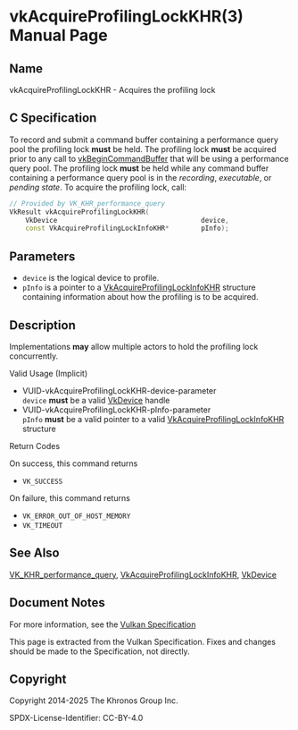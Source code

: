 # vkAcquireProfilingLockKHR(3) Manual Page

## Name

vkAcquireProfilingLockKHR - Acquires the profiling lock



## [](#_c_specification)C Specification

To record and submit a command buffer containing a performance query pool the profiling lock **must** be held. The profiling lock **must** be acquired prior to any call to [vkBeginCommandBuffer](https://registry.khronos.org/vulkan/specs/latest/man/html/vkBeginCommandBuffer.html) that will be using a performance query pool. The profiling lock **must** be held while any command buffer containing a performance query pool is in the *recording*, *executable*, or *pending state*. To acquire the profiling lock, call:

```c++
// Provided by VK_KHR_performance_query
VkResult vkAcquireProfilingLockKHR(
    VkDevice                                    device,
    const VkAcquireProfilingLockInfoKHR*        pInfo);
```

## [](#_parameters)Parameters

- `device` is the logical device to profile.
- `pInfo` is a pointer to a [VkAcquireProfilingLockInfoKHR](https://registry.khronos.org/vulkan/specs/latest/man/html/VkAcquireProfilingLockInfoKHR.html) structure containing information about how the profiling is to be acquired.

## [](#_description)Description

Implementations **may** allow multiple actors to hold the profiling lock concurrently.

Valid Usage (Implicit)

- [](#VUID-vkAcquireProfilingLockKHR-device-parameter)VUID-vkAcquireProfilingLockKHR-device-parameter  
  `device` **must** be a valid [VkDevice](https://registry.khronos.org/vulkan/specs/latest/man/html/VkDevice.html) handle
- [](#VUID-vkAcquireProfilingLockKHR-pInfo-parameter)VUID-vkAcquireProfilingLockKHR-pInfo-parameter  
  `pInfo` **must** be a valid pointer to a valid [VkAcquireProfilingLockInfoKHR](https://registry.khronos.org/vulkan/specs/latest/man/html/VkAcquireProfilingLockInfoKHR.html) structure

Return Codes

On success, this command returns

- `VK_SUCCESS`

On failure, this command returns

- `VK_ERROR_OUT_OF_HOST_MEMORY`
- `VK_TIMEOUT`

## [](#_see_also)See Also

[VK\_KHR\_performance\_query](https://registry.khronos.org/vulkan/specs/latest/man/html/VK_KHR_performance_query.html), [VkAcquireProfilingLockInfoKHR](https://registry.khronos.org/vulkan/specs/latest/man/html/VkAcquireProfilingLockInfoKHR.html), [VkDevice](https://registry.khronos.org/vulkan/specs/latest/man/html/VkDevice.html)

## [](#_document_notes)Document Notes

For more information, see the [Vulkan Specification](https://registry.khronos.org/vulkan/specs/latest/html/vkspec.html#vkAcquireProfilingLockKHR)

This page is extracted from the Vulkan Specification. Fixes and changes should be made to the Specification, not directly.

## [](#_copyright)Copyright

Copyright 2014-2025 The Khronos Group Inc.

SPDX-License-Identifier: CC-BY-4.0